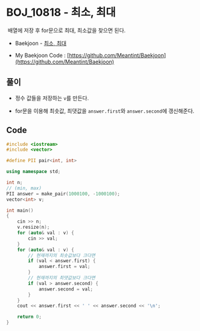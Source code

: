 # BOJ_10818 - 최소, 최대

&nbsp;배열에 저장 후 for문으로 최대, 최소값을 찾으면 된다.

- Baekjoon - [최소, 최대](https://www.acmicpc.net/problem/10818)

- My Baekjoon Code : [https://github.com/Meantint/Baekjoon](https://github.com/Meantint/Baekjoon)

## 풀이

- 정수 값들을 저장하는 `v`를 만든다.

- for문을 이용해 최솟값, 최댓값을 `answer.first`와 `answer.second`에 갱신해준다.

## Code

```cpp
#include <iostream>
#include <vector>

#define PII pair<int, int>

using namespace std;

int n;
// (min, max)
PII answer = make_pair(1000100, -1000100);
vector<int> v;

int main()
{
    cin >> n;
    v.resize(n);
    for (auto& val : v) {
        cin >> val;
    }
    for (auto& val : v) {
        // 현재까지의 최솟값보다 크다면
        if (val < answer.first) {
            answer.first = val;
        }
        // 현재까지의 최댓값보다 크다면
        if (val > answer.second) {
            answer.second = val;
        }
    }
    cout << answer.first << ' ' << answer.second << '\n';

    return 0;
}
```
